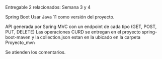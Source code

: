 Entregable 2  relacionados: Semana 3 y 4

Spring Boot 
Usar Java 11 como versión del proyecto.

API generada por Spring MVC con un endpoint de cada tipo (GET, POST, PUT, DELETE)
Las operaciones CURD se entregan en el proyecto spring-boot-maven y la collection.json estan en la  ubicado en la carpeta Proyecto_mvn

Se atienden los comentarios.
